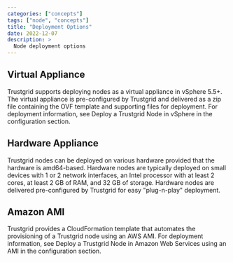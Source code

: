 ```yaml
---
categories: ["concepts"]
tags: ["node", "concepts"]
title: "Deployment Options"
date: 2022-12-07
description: >
  Node deployment options
---
```


## Virtual Appliance

Trustgrid supports deploying nodes as a virtual appliance in vSphere 5.5+. The virtual appliance is pre-configured by Trustgrid and delivered as a zip file containing the OVF template and supporting files for deployment. For deployment information, see Deploy a Trustgrid Node in vSphere in the configuration section.

## Hardware Appliance

Trustgrid nodes can be deployed on various hardware provided that the hardware is amd64-based. Hardware nodes are typically deployed on small devices with 1 or 2 network interfaces, an Intel processor with at least 2 cores, at least 2 GB of RAM, and 32 GB of storage. Hardware nodes are delivered pre-configured by Trustgrid for easy "plug-n-play" deployment.

## Amazon AMI

Trustgrid provides a CloudFormation template that automates the provisioning of a Trustgrid node using an AWS AMI. For deployment information, see Deploy a Trustgrid Node in Amazon Web Services using an AMI in the configuration section.

